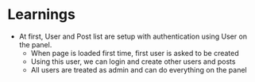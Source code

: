 # Learnings
- At first, User and Post list are setup with authentication using User on the panel.
    - When page is loaded first time, first user is asked to be created
    - Using this user, we can login and create other users and posts
    - All users are treated as admin and can do everything on the panel
